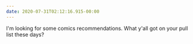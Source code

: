 ```yaml
---
date: 2020-07-31T02:12:16.915-00:00
---
```

I'm looking for some comics recommendations. What y'all got on your pull list these days?
